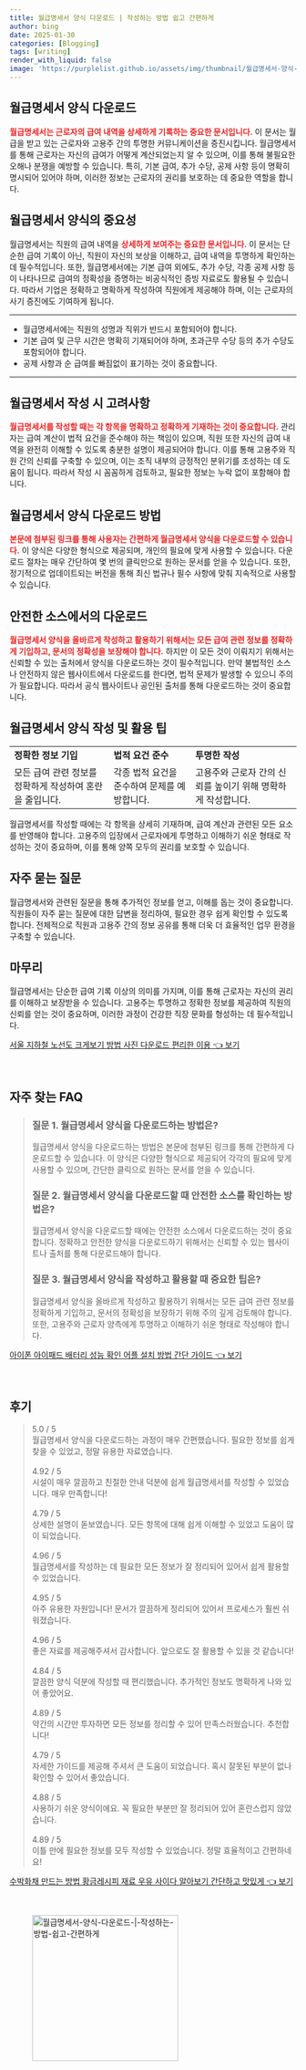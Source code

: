 ```yaml
---
title: 월급명세서 양식 다운로드 | 작성하는 방법 쉽고 간편하게
author: bing
date: 2025-01-30
categories: [Blogging]
tags: [writing]
render_with_liquid: false
image: 'https://purplelist.github.io/assets/img/thumbnail/월급명세서-양식-다운로드-|-작성하는-방법-쉽고-간편하게.webp'
---
```



<h2 id='월급명세서_양식_다운로드'>월급명세서 양식 다운로드</h2>

<p><b><span style="color: #ee2323;">월급명세서는 근로자의 급여 내역을 상세하게 기록하는 중요한 문서입니다.</span></b> 이 문서는 월급을 받고 있는 근로자와 고용주 간의 투명한 커뮤니케이션을 증진시킵니다. 월급명세서를 통해 근로자는 자신의 급여가 어떻게 계산되었는지 알 수 있으며, 이를 통해 불필요한 오해나 분쟁을 예방할 수 있습니다. 특히, 기본 급여, 추가 수당, 공제 사항 등이 명확히 명시되어 있어야 하며, 이러한 정보는 근로자의 권리를 보호하는 데 중요한 역할을 합니다.</p>

<h2 id='월급명세서_양식의_중요성'>월급명세서 양식의 중요성</h2>

<p>월급명세서는 직원의 급여 내역을 <b><span style="color: #ee2323;">상세하게 보여주는 중요한 문서입니다.</span></b> 이 문서는 단순한 급여 기록이 아닌, 직원이 자신의 보상을 이해하고, 급여 내역을 투명하게 확인하는 데 필수적입니다. 또한, 월급명세서에는 기본 급여 외에도, 추가 수당, 각종 공제 사항 등이 나타나므로 급여의 정확성을 증명하는 비공식적인 증빙 자료로도 활용될 수 있습니다. 따라서 기업은 정확하고 명확하게 작성하여 직원에게 제공해야 하며, 이는 근로자의 사기 증진에도 기여하게 됩니다.</p>

<hr />

<ul>
    <li>월급명세서에는 직원의 성명과 직위가 반드시 포함되어야 합니다.</li>
    <li>기본 급여 및 근무 시간은 명확히 기재되어야 하며, 초과근무 수당 등의 추가 수당도 포함되어야 합니다.</li>
    <li>공제 사항과 순 급여를 빠짐없이 표기하는 것이 중요합니다.</li>
</ul>

<hr />

<h2 id='월급명세서_작성_시_고려사항'>월급명세서 작성 시 고려사항</h2>

<p><b><span style="color: #ee2323;">월급명세서를 작성할 때는 각 항목을 명확하고 정확하게 기재하는 것이 중요합니다.</span></b> 관리자는 급여 계산이 법적 요건을 준수해야 하는 책임이 있으며, 직원 또한 자신의 급여 내역을 완전히 이해할 수 있도록 충분한 설명이 제공되어야 합니다. 이를 통해 고용주와 직원 간의 신뢰를 구축할 수 있으며, 이는 조직 내부의 긍정적인 분위기를 조성하는 데 도움이 됩니다. 따라서 작성 시 꼼꼼하게 검토하고, 필요한 정보는 누락 없이 포함해야 합니다.</p>

<h2 id='월급명세서_양식_다운로드_방법'>월급명세서 양식 다운로드 방법</h2>

<p><b><span style="color: #ee2323;">본문에 첨부된 링크를 통해 사용자는 간편하게 월급명세서 양식을 다운로드할 수 있습니다.</span></b> 이 양식은 다양한 형식으로 제공되며, 개인의 필요에 맞게 사용할 수 있습니다. 다운로드 절차는 매우 간단하여 몇 번의 클릭만으로 원하는 문서를 얻을 수 있습니다. 또한, 정기적으로 업데이트되는 버전을 통해 최신 법규나 필수 사항에 맞춰 지속적으로 사용할 수 있습니다.</p>

<h2 id='안전한_소스에서의_다운로드'>안전한 소스에서의 다운로드</h2>

<p><b><span style="color: #ee2323;">월급명세서 양식을 올바르게 작성하고 활용하기 위해서는 모든 급여 관련 정보를 정확하게 기입하고, 문서의 정확성을 보장해야 합니다.</span></b> 하지만 이 모든 것이 이뤄지기 위해서는 신뢰할 수 있는 출처에서 양식을 다운로드하는 것이 필수적입니다. 만약 불법적인 소스나 안전하지 않은 웹사이트에서 다운로드를 한다면, 법적 문제가 발생할 수 있으니 주의가 필요합니다. 따라서 공식 웹사이트나 공인된 출처를 통해 다운로드하는 것이 중요합니다.</p>

<h2 id='월급명세서_양식_작성_및_활용_팁'>월급명세서 양식 작성 및 활용 팁</h2>

<table>
    <tr>
        <td><b>정확한 정보 기입</b></td>
        <td><b>법적 요건 준수</b></td>
        <td><b>투명한 작성</b></td>
    </tr>
    <tr>
        <td>모든 급여 관련 정보를 정확하게 작성하여 혼란을 줄입니다.</td>
        <td>각종 법적 요건을 준수하여 문제를 예방합니다.</td>
        <td>고용주와 근로자 간의 신뢰를 높이기 위해 명확하게 작성합니다.</td>
    </tr>
</table>

<p>월급명세서를 작성할 때에는 각 항목을 상세히 기재하며, 급여 계산과 관련된 모든 요소를 반영해야 합니다. 고용주의 입장에서 근로자에게 투명하고 이해하기 쉬운 형태로 작성하는 것이 중요하며, 이를 통해 양쪽 모두의 권리를 보호할 수 있습니다.</p>

<h2 id='자주_묻는_질문'>자주 묻는 질문</h2>

<p>월급명세서와 관련된 질문을 통해 추가적인 정보를 얻고, 이해를 돕는 것이 중요합니다. 직원들이 자주 묻는 질문에 대한 답변을 정리하여, 필요한 경우 쉽게 확인할 수 있도록 합니다. 전체적으로 직원과 고용주 간의 정보 공유를 통해 더욱 더 효율적인 업무 환경을 구축할 수 있습니다.</p>

<h2 id='마무리'>마무리</h2>

<p>월급명세서는 단순한 급여 기록 이상의 의미를 가지며, 이를 통해 근로자는 자신의 권리를 이해하고 보장받을 수 있습니다. 고용주는 투명하고 정확한 정보를 제공하여 직원의 신뢰를 얻는 것이 중요하며, 이러한 과정이 건강한 직장 문화를 형성하는 데 필수적입니다.</p>


<p><a class="click-button" title="서울 지하철 노선도 크게보기 방법 사진 다운로드 편리한 이용" href="https://purplelist.github.io/posts/%EC%84%9C%EC%9A%B8-%EC%A7%80%ED%95%98%EC%B2%A0-%EB%85%B8%EC%84%A0%EB%8F%84-%ED%81%AC%EA%B2%8C%EB%B3%B4%EA%B8%B0-%EB%B0%A9%EB%B2%95-%EC%82%AC%EC%A7%84-%EB%8B%A4%EC%9A%B4%EB%A1%9C%EB%93%9C-%ED%8E%B8%EB%A6%AC%ED%95%9C-%EC%9D%B4%EC%9A%A9/" rel="dofollow">서울 지하철 노선도 크게보기 방법 사진 다운로드 편리한 이용 👈 보기</a></p><br>
<h2 id='자주_찾는_FAQ'>자주 찾는 FAQ</h2>
<div itemscope="" itemtype="https://schema.org/FAQPage"> 
<blockquote> 
<div itemscope="" itemprop="mainEntity" itemtype="https://schema.org/Question"> 
<h3 itemprop="name">질문 1. 월급명세서 양식을 다운로드하는 방법은?</h3> 
<div itemscope="" itemprop="acceptedAnswer" itemtype="https://schema.org/Answer"> 
<span itemprop="text"> 
<p>월급명세서 양식을 다운로드하는 방법은 본문에 첨부된 링크를 통해 간편하게 다운로드할 수 있습니다. 이 양식은 다양한 형식으로 제공되어 각각의 필요에 맞게 사용할 수 있으며, 간단한 클릭으로 원하는 문서를 얻을 수 있습니다.</p> 
</span> 
</div> 
</div> 

<div itemscope="" itemprop="mainEntity" itemtype="https://schema.org/Question"> 
<h3 itemprop="name">질문 2. 월급명세서 양식을 다운로드할 때 안전한 소스를 확인하는 방법은?</h3> 
<div itemscope="" itemprop="acceptedAnswer" itemtype="https://schema.org/Answer"> 
<span itemprop="text"> 
<p>월급명세서 양식을 다운로드할 때에는 안전한 소스에서 다운로드하는 것이 중요합니다. 정확하고 안전한 양식을 다운로드하기 위해서는 신뢰할 수 있는 웹사이트나 출처를 통해 다운로드해야 합니다.</p> 
</span> 
</div> 
</div> 

<div itemscope="" itemprop="mainEntity" itemtype="https://schema.org/Question"> 
<h3 itemprop="name">질문 3. 월급명세서 양식을 작성하고 활용할 때 중요한 팁은?</h3> 
<div itemscope="" itemprop="acceptedAnswer" itemtype="https://schema.org/Answer"> 
<span itemprop="text"> 
<p>월급명세서 양식을 올바르게 작성하고 활용하기 위해서는 모든 급여 관련 정보를 정확하게 기입하고, 문서의 정확성을 보장하기 위해 주의 깊게 검토해야 합니다. 또한, 고용주와 근로자 양측에게 투명하고 이해하기 쉬운 형태로 작성해야 합니다.</p> 
</span> 
</div> 
</div> 

</blockquote> 
</div>
<p><a class="click-button" title="아이폰 아이패드 배터리 성능 확인 어플 설치 방법 간단 가이드" href="https://purplelist.github.io/posts/%EC%95%84%EC%9D%B4%ED%8F%B0-%EC%95%84%EC%9D%B4%ED%8C%A8%EB%93%9C-%EB%B0%B0%ED%84%B0%EB%A6%AC-%EC%84%B1%EB%8A%A5-%ED%99%95%EC%9D%B8-%EC%96%B4%ED%94%8C-%EC%84%A4%EC%B9%98-%EB%B0%A9%EB%B2%95-%EA%B0%84%EB%8B%A8-%EA%B0%80%EC%9D%B4%EB%93%9C/" rel="dofollow">아이폰 아이패드 배터리 성능 확인 어플 설치 방법 간단 가이드 👈 보기</a></p><br>
<h2 id='후기'>후기</h2>
<div itemscope itemtype="https://schema.org/Product">
  <blockquote>
  <div itemprop="review" itemscope itemtype="https://schema.org/Review">
      <div itemprop="reviewRating" itemscope itemtype="https://schema.org/Rating"> <span itemprop="ratingValue">5.0</span> / <span itemprop="bestRating">5</span> </div>
      <span itemprop="reviewBody">월급명세서 양식을 다운로드하는 과정이 매우 간편했습니다. 필요한 정보를 쉽게 찾을 수 있었고, 정말 유용한 자료였습니다.</span>
  </div>
  <br>
  <div itemprop="review" itemscope itemtype="https://schema.org/Review">
      <div itemprop="reviewRating" itemscope itemtype="https://schema.org/Rating"> <span itemprop="ratingValue">4.92</span> / <span itemprop="bestRating">5</span> </div>
      <span itemprop="reviewBody">시설이 매우 깔끔하고 친절한 안내 덕분에 쉽게 월급명세서를 작성할 수 있었습니다. 매우 만족합니다!</span>
  </div>
  <br>
  <div itemprop="review" itemscope itemtype="https://schema.org/Review">
      <div itemprop="reviewRating" itemscope itemtype="https://schema.org/Rating"> <span itemprop="ratingValue">4.79</span> / <span itemprop="bestRating">5</span> </div>
      <span itemprop="reviewBody">상세한 설명이 돋보였습니다. 모든 항목에 대해 쉽게 이해할 수 있었고 도움이 많이 되었습니다.</span>
  </div>
  <br>
  <div itemprop="review" itemscope itemtype="https://schema.org/Review">
      <div itemprop="reviewRating" itemscope itemtype="https://schema.org/Rating"> <span itemprop="ratingValue">4.96</span> / <span itemprop="bestRating">5</span> </div>
      <span itemprop="reviewBody">월급명세서를 작성하는 데 필요한 모든 정보가 잘 정리되어 있어서 쉽게 활용할 수 있었습니다.</span>
  </div>
  <br>
  <div itemprop="review" itemscope itemtype="https://schema.org/Review">
      <div itemprop="reviewRating" itemscope itemtype="https://schema.org/Rating"> <span itemprop="ratingValue">4.95</span> / <span itemprop="bestRating">5</span> </div>
      <span itemprop="reviewBody">아주 유용한 자원입니다! 문서가 깔끔하게 정리되어 있어서 프로세스가 훨씬 쉬워졌습니다.</span>
  </div>
  <br>
  <div itemprop="review" itemscope itemtype="https://schema.org/Review">
      <div itemprop="reviewRating" itemscope itemtype="https://schema.org/Rating"> <span itemprop="ratingValue">4.96</span> / <span itemprop="bestRating">5</span> </div>
      <span itemprop="reviewBody">좋은 자료를 제공해주셔서 감사합니다. 앞으로도 잘 활용할 수 있을 것 같습니다!</span>
  </div>
  <br>
  <div itemprop="review" itemscope itemtype="https://schema.org/Review">
      <div itemprop="reviewRating" itemscope itemtype="https://schema.org/Rating"> <span itemprop="ratingValue">4.84</span> / <span itemprop="bestRating">5</span> </div>
      <span itemprop="reviewBody">깔끔한 양식 덕분에 작성할 때 편리했습니다. 추가적인 정보도 명확하게 나와 있어 좋았어요.</span>
  </div>
  <br>
  <div itemprop="review" itemscope itemtype="https://schema.org/Review">
      <div itemprop="reviewRating" itemscope itemtype="https://schema.org/Rating"> <span itemprop="ratingValue">4.89</span> / <span itemprop="bestRating">5</span> </div>
      <span itemprop="reviewBody">약간의 시간만 투자하면 모든 정보를 정리할 수 있어 만족스러웠습니다. 추천합니다!</span>
  </div>
  <br>
  <div itemprop="review" itemscope itemtype="https://schema.org/Review">
      <div itemprop="reviewRating" itemscope itemtype="https://schema.org/Rating"> <span itemprop="ratingValue">4.79</span> / <span itemprop="bestRating">5</span> </div>
      <span itemprop="reviewBody">자세한 가이드를 제공해 주셔서 큰 도움이 되었습니다. 혹시 잘못된 부분이 없나 확인할 수 있어서 좋았습니다.</span>
  </div>
  <br>
  <div itemprop="review" itemscope itemtype="https://schema.org/Review">
      <div itemprop="reviewRating" itemscope itemtype="https://schema.org/Rating"> <span itemprop="ratingValue">4.88</span> / <span itemprop="bestRating">5</span> </div>
      <span itemprop="reviewBody">사용하기 쉬운 양식이에요. 꼭 필요한 부분만 잘 정리되어 있어 혼란스럽지 않았습니다.</span>
  </div>
  <br>
  <div itemprop="review" itemscope itemtype="https://schema.org/Review">
      <div itemprop="reviewRating" itemscope itemtype="https://schema.org/Rating"> <span itemprop="ratingValue">4.89</span> / <span itemprop="bestRating">5</span> </div>
      <span itemprop="reviewBody">이틀 만에 필요한 정보를 모두 작성할 수 있었습니다. 정말 효율적이고 간편하네요!</span>
  </div>
  </blockquote>
</div>
<p><a class="click-button" title="수박화채 만드는 방법 황금레시피 재료 우유 사이다 알아보기 간단하고 맛있게" href="https://purplelist.github.io/posts/%EC%88%98%EB%B0%95%ED%99%94%EC%B1%84-%EB%A7%8C%EB%93%9C%EB%8A%94-%EB%B0%A9%EB%B2%95-%ED%99%A9%EA%B8%88%EB%A0%88%EC%8B%9C%ED%94%BC-%EC%9E%AC%EB%A3%8C-%EC%9A%B0%EC%9C%A0-%EC%82%AC%EC%9D%B4%EB%8B%A4-%EC%95%8C%EC%95%84%EB%B3%B4%EA%B8%B0-%EA%B0%84%EB%8B%A8%ED%95%98%EA%B3%A0-%EB%A7%9B%EC%9E%88%EA%B2%8C/" rel="dofollow">수박화채 만드는 방법 황금레시피 재료 우유 사이다 알아보기 간단하고 맛있게 👈 보기</a></p><br>
<figure class="image"><img src="https://purplelist.github.io/assets/img/thumbnail/월급명세서-양식-다운로드-|-작성하는-방법-쉽고-간편하게.webp" alt="월급명세서-양식-다운로드-|-작성하는-방법-쉽고-간편하게" width="256" height="256"></figure>